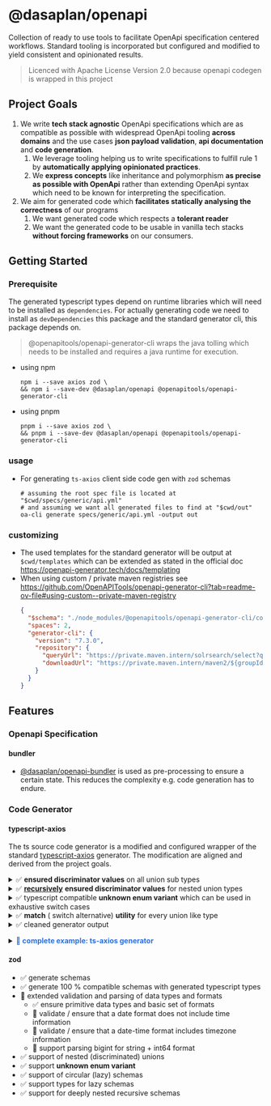 # @dasaplan/openapi

Collection of ready to use tools to facilitate OpenApi specification centered workflows.
Standard tooling is incorporated but configured and modified to yield consistent and opinionated results.

> Licenced with Apache License Version 2.0 because openapi codegen is wrapped in this project

## Project Goals

1. We write **tech stack agnostic** OpenApi specifications which are as compatible as possible with widespread OpenApi tooling **across domains** and the use
   cases **json payload validation**, **api documentation** and **code generation**.
    1. We leverage tooling helping us to write specifications to fulfill rule 1 by **automatically applying opinionated practices**.
    2. We **express concepts** like inheritance and polymorphism **as precise as possible with OpenApi** rather than extending OpenApi syntax which need to be known for
       interpreting the specification.
2. We aim for generated code which **facilitates statically analysing the correctness** of our programs
    1. We want generated code which respects a **tolerant reader**
    2. We want the generated code to be usable in vanilla tech stacks **without forcing frameworks** on our consumers.

## Getting Started
### Prerequisite
The generated typescript types depend on runtime libraries which will need to be installed as `dependencies`. 
For actually generating code we need to install as `devDependencies` this package and the standard generator cli, this package depends on.

>  @openapitools/openapi-generator-cli wraps the java tolling which needs to be installed and requires a java runtime for execution.
- using npm
    ```shell
    npm i --save axios zod \
    && npm i --save-dev @dasaplan/openapi @openapitools/openapi-generator-cli
    ```
- using pnpm
    ```shell
    pnpm i --save axios zod \
    && pnpm i --save-dev @dasaplan/openapi @openapitools/openapi-generator-cli
    ```    

### usage
- For generating `ts-axios` client side code gen with `zod` schemas
    ```shell
    # assuming the root spec file is located at "$cwd/specs/generic/api.yml"
    # and assuming we want all generated files to find at "$cwd/out"
    oa-cli generate specs/generic/api.yml -output out
    ```

### customizing
- The used templates for the standard generator will be output at `$cwd/templates` which can be extended as stated in the official doc https://openapi-generator.tech/docs/templating
- When using custom / private maven registries see https://github.com/OpenAPITools/openapi-generator-cli?tab=readme-ov-file#using-custom--private-maven-registry
    ```json
    {
      "$schema": "./node_modules/@openapitools/openapi-generator-cli/config.schema.json",
      "spaces": 2,
      "generator-cli": {
        "version": "7.3.0",
        "repository": {
          "queryUrl": "https://private.maven.intern/solrsearch/select?q=g:${group.id}+AND+a:${artifact.id}&core=gav&start=0&rows=200",
          "downloadUrl": "https://private.maven.intern/maven2/${groupId}/${artifactId}/${versionName}/${artifactId}-${versionName}.jar"
        }
      }
    }
    ```

## Features
### Openapi Specification

#### bundler

-  [@dasaplan/openapi-bundler][@dasaplan/openapi-bundler] is used as pre-processing to ensure a certain state. This reduces the complexity e.g. code generation has to endure. 

### Code Generator

#### typescript-axios

The ts source code generator is a modified and configured wrapper of the standard [typescript-axios][typescript-axios] generator. 
The modification are aligned and derived from the project goals.

<details>
<summary>✅ <b>ensured discriminator values</b> on all union sub types</summary>
           
````typescript

module DSP_OPENAPI {
    // discriminator on Pet becomes redundant but does not hurt
    type Pet = { type: 'CAT' } & Cat | { type: 'DOG' } & Dog
    // discriminator value is known on type level
    interface Cat { type: 'CAT' }
    interface Dog { type: 'DOG' }
}

module Standard {
    type Pet = { type: 'CAT' } & Cat | { type: 'DOG' } & Dog
    interface Cat { type: string }
    interface Dog { type: string }
}

````
    
</details>
<details>
<summary>✅ <b><u>recursively</u></b> <b>ensured discriminator values</b> for nested union types</summary>
        
````typescript
type Pet = { type: 'CAT' } & Cat  | { type: 'DOG' } & Dog;
interface Dog { type: 'DOG' };

// in this exampel Cat is also a discriminated union and referenced from Pet
type Cat = { catType: 'SEAM' } & Seam | { catType: 'SHORT' } & ShortHair;
// all discriminator values for catType and type are ensured recursively 
interface Seam { catType: 'SEAM', type: 'CAT' }
interface ShortHair { catType: 'SHORT', type: 'CAT' }
````
    
</details>
<details>
<summary>✅ typescript compatible <b>unknown enum variant</b> which can be used in exhaustive switch cases</summary>
        
````typescript
type Pet = | { type: 'CAT' } & Cat | { type: 'DOG' } & Dog | { type: UNKNOWN_ENUM_VARIANT, [prop: string]: unknown }
// typesafe example for working with unknown values
function fooPet(pet: Pet): any {
    switch (pet.type) {
        case 'CAT':
            return doSomethingWithCat(pet);
        case 'DOG':
            return doSomethingWithDog(pet);
        // will throw compile error when missing    
        default:
            // exhaustiveness check: will throw compiler error for new variants
            const unknownVariant: UNKNOWN_ENUM_VARIANT = pet;
            logger.warning(`can't explicitly handle variant '${unknownVariant.type}' at the moment`);
            return applyDefaultOrThrow();
    }
}

````
    
</details>
<details>
<summary>✅ <b>match</b> ( switch alternative) <b>utility</b> for every union like type</summary>
        
````typescript

/* some example usage with utilities, note that the discriminator handling is handled by the generator */
function fooPet(pet: Pet): any {
    return Pet.match(pet, {
        'CAT': doSomethingWithCat,
        'DOG': doSomethingWithDog,
        onDefault: () => {
            logger.warning(`can't explicitly handle variant '${unknownVariant.type}' at the moment`);
            return applyDefaultOrThrow();
        }
    })
}

/* some example usage with utilities, note that the handler arguments are type safe*/
function fooPetNested(pet: Pet): any {
    return Pet.match(pet, {
        'CAT': (c) =>
            Cat.match(c, {
                'SEAM': () => 1.1,
                'SHORT': () => 1.2,
                onDefault: () => 1.3,
            }),
        'DOG': (d) => 2,
        onDefault: (unknown) => 3,
    });
````
    
</details>
<details>
<summary>✅ cleaned generator output</summary>

- Some files are being generated e.g. for packaging the types which are removed. This is merely a workaround which may be resolved with a better configuration.
- Reasoning: This project does not want to make assumptions on how the types are being packaged.
</details>

<p></p>
<details>
<summary> <b style="color: #2c6fdf">📜 complete example: ts-axios generator</b> </summary>

````typescript
export type UNKNOWN_ENUM_VARIANT = string & { readonly [tag]: "UNKNOWN"; };

interface Seam {
    catType: 'SEAM',
    type: 'CAT'
}

interface ShortHair {
    catType: 'SHORT',
    type: 'CAT'
}

type Cat = | { catType: 'SEAM' } & Seam 
           | { catType: 'SHORT' } & ShortHair 
           | { type: UNKNOWN_ENUM_VARIANT, [prop: string]: unknown }

interface Dog {
    type: 'DOG'
}

type Pet = | { type: 'CAT' } & Cat 
           | { type: 'DOG' } & Dog 
           | { type: UNKNOWN_ENUM_VARIANT, [prop: string]: unknown }

/** Utilities to work with the discriminated union Pet (will be generated for every discriminated or simple union) */  
export module Pet {
    type Handler<I, R> = (e: I) => R;
    type MatchObj<T extends Pet, R> = { [K in T as K["type"]]: Handler<Extract<T, { type: K["type"] }>, R> } & { onDefault: Handler<unknown, R> };
    
    /** All handler must return the same type*/
    export function match<R>(union: Pet, handler: MatchObj<Pet, R>): R {
        return union.type in handler ? handler[union.type](union as never) : handler.onDefault(union);
    }
    
    /** All handler must return the same type*/
    export function matchPartial<R>(union: Pet, handler: Partial<MatchObj<Pet, R>>): R | undefined {
        return union.type in handler ? handler[union.type]?.(union as never) : handler.onDefault?.(union);
    }
}

/* some example usage without utilities */
function fooPet(pet: Pet): any {
    switch (pet.type) {
        case 'CAT':
            return doSomethingWithCat(pet);
        case 'DOG':
            return doSomethingWithDog(pet);
        default:
            // exhaustiveness check: will throw compiler error for new variats
            const unknownVariant: UNKNOWN_ENUM_VARIANT = pet;
            logger.warning(`can't explicitly handle variant '${unknownVariant.type}' at the moment`);
            return applyDefaultOrThrow();
    }
}

/* some example usage with utilities, note that the discriminator handling is handled by the generator */
function fooPet(pet: Pet): any {
   return Pet.match(pet, {
       'CAT': doSomethingWithCat,
       'DOG': doSomethingWithDog,
       onDefault: () => {
           logger.warning(`can't explicitly handle variant '${unknownVariant.type}' at the moment`);
           return applyDefaultOrThrow();
       }
    })
}

/* some example usage with utilities, note that the handler arguments are type safe*/
function fooPetNested(pet: Pet): any {
    return Pet.match(pet, {
        'CAT': (c) =>
              Cat.match(c, {
                'SEAM': () => 1.1,
                'SHORT': () => 1.2,
                onDefault: () => 1.3,
              }),
        'DOG': (d) => 2,
        onDefault: (unknown) => 3,
    });
}
````

</details>

#### zod

- ✅ generate schemas
- ✅ generate 100 % compatible schemas with generated typescript types
- 🔲 extended validation and parsing of data types and formats
    - ✅ ensure primitive data types and basic set of formats
    - 🔲 validate / ensure that a date format does not include time information
    - 🔲 validate / ensure that a date-time format includes timezone information
    - 🔲 support parsing bigint for string + int64 format
- ✅ support of nested (discriminated) unions
- ✅ support **unknown enum variant**
- ✅ support of circular (lazy) schemas
- ✅ support types for lazy schemas
- ✅ support for deeply nested recursive schemas 



[typescript-axios]: https://github.com/OpenAPITools/openapi-generator/blob/master/docs/generators/typescript-axios.md
[@dasaplan/openapi-bundler]: ../openapi-bundler/README.MD